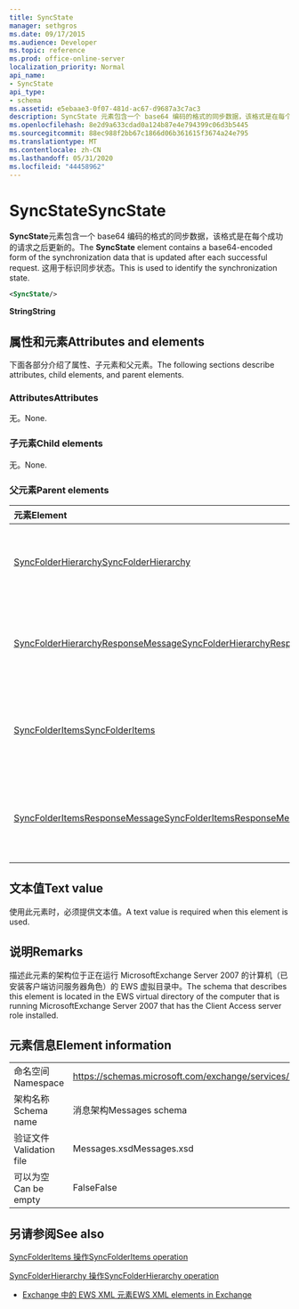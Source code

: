 ```yaml
---
title: SyncState
manager: sethgros
ms.date: 09/17/2015
ms.audience: Developer
ms.topic: reference
ms.prod: office-online-server
localization_priority: Normal
api_name:
- SyncState
api_type:
- schema
ms.assetid: e5ebaae3-0f07-481d-ac67-d9687a3c7ac3
description: SyncState 元素包含一个 base64 编码的格式的同步数据，该格式是在每个成功的请求之后更新的。 这用于标识同步状态。
ms.openlocfilehash: 8e2d9a633cdad0a124b87e4e794399c06d3b5445
ms.sourcegitcommit: 88ec988f2bb67c1866d06b361615f3674a24e795
ms.translationtype: MT
ms.contentlocale: zh-CN
ms.lasthandoff: 05/31/2020
ms.locfileid: "44458962"
---
```

# <a name="syncstate"></a><span data-ttu-id="e7ea4-104">SyncState</span><span class="sxs-lookup"><span data-stu-id="e7ea4-104">SyncState</span></span>

<span data-ttu-id="e7ea4-105">**SyncState**元素包含一个 base64 编码的格式的同步数据，该格式是在每个成功的请求之后更新的。</span><span class="sxs-lookup"><span data-stu-id="e7ea4-105">The **SyncState** element contains a base64-encoded form of the synchronization data that is updated after each successful request.</span></span> <span data-ttu-id="e7ea4-106">这用于标识同步状态。</span><span class="sxs-lookup"><span data-stu-id="e7ea4-106">This is used to identify the synchronization state.</span></span> 
  
```xml
<SyncState/>
```

 <span data-ttu-id="e7ea4-107">**String**</span><span class="sxs-lookup"><span data-stu-id="e7ea4-107">**String**</span></span>
## <a name="attributes-and-elements"></a><span data-ttu-id="e7ea4-108">属性和元素</span><span class="sxs-lookup"><span data-stu-id="e7ea4-108">Attributes and elements</span></span>

<span data-ttu-id="e7ea4-109">下面各部分介绍了属性、子元素和父元素。</span><span class="sxs-lookup"><span data-stu-id="e7ea4-109">The following sections describe attributes, child elements, and parent elements.</span></span>
  
### <a name="attributes"></a><span data-ttu-id="e7ea4-110">Attributes</span><span class="sxs-lookup"><span data-stu-id="e7ea4-110">Attributes</span></span>

<span data-ttu-id="e7ea4-111">无。</span><span class="sxs-lookup"><span data-stu-id="e7ea4-111">None.</span></span>
  
### <a name="child-elements"></a><span data-ttu-id="e7ea4-112">子元素</span><span class="sxs-lookup"><span data-stu-id="e7ea4-112">Child elements</span></span>

<span data-ttu-id="e7ea4-113">无。</span><span class="sxs-lookup"><span data-stu-id="e7ea4-113">None.</span></span>
  
### <a name="parent-elements"></a><span data-ttu-id="e7ea4-114">父元素</span><span class="sxs-lookup"><span data-stu-id="e7ea4-114">Parent elements</span></span>

|<span data-ttu-id="e7ea4-115">**元素**</span><span class="sxs-lookup"><span data-stu-id="e7ea4-115">**Element**</span></span>|<span data-ttu-id="e7ea4-116">**说明**</span><span class="sxs-lookup"><span data-stu-id="e7ea4-116">**Description**</span></span>|
|:-----|:-----|
|[<span data-ttu-id="e7ea4-117">SyncFolderHierarchy</span><span class="sxs-lookup"><span data-stu-id="e7ea4-117">SyncFolderHierarchy</span></span>](syncfolderhierarchy.md) <br/> |<span data-ttu-id="e7ea4-118">定义在客户端上同步文件夹层次结构的请求。</span><span class="sxs-lookup"><span data-stu-id="e7ea4-118">Defines a request to synchronize a folder hierarchy on a client.</span></span>  <br/> |
|[<span data-ttu-id="e7ea4-119">SyncFolderHierarchyResponseMessage</span><span class="sxs-lookup"><span data-stu-id="e7ea4-119">SyncFolderHierarchyResponseMessage</span></span>](syncfolderhierarchyresponsemessage.md) <br/> |<span data-ttu-id="e7ea4-120">包含 SyncFolderHierarchy 请求的状态和结果。</span><span class="sxs-lookup"><span data-stu-id="e7ea4-120">Contains the status and result of a SyncFolderHierarchy request.</span></span>  <br/> |
|[<span data-ttu-id="e7ea4-121">SyncFolderItems</span><span class="sxs-lookup"><span data-stu-id="e7ea4-121">SyncFolderItems</span></span>](syncfolderitems.md) <br/> |<span data-ttu-id="e7ea4-122">定义对 Exchange 存储文件夹中的项目进行同步的请求。</span><span class="sxs-lookup"><span data-stu-id="e7ea4-122">Defines a request to synchronize items in an Exchange store folder.</span></span>  <br/> |
|[<span data-ttu-id="e7ea4-123">SyncFolderItemsResponseMessage</span><span class="sxs-lookup"><span data-stu-id="e7ea4-123">SyncFolderItemsResponseMessage</span></span>](syncfolderitemsresponsemessage.md) <br/> |<span data-ttu-id="e7ea4-124">包含 SyncFolderItems 请求的状态和结果。</span><span class="sxs-lookup"><span data-stu-id="e7ea4-124">Contains the status and result of a SyncFolderItems request.</span></span>  <br/> |
   
## <a name="text-value"></a><span data-ttu-id="e7ea4-125">文本值</span><span class="sxs-lookup"><span data-stu-id="e7ea4-125">Text value</span></span>

<span data-ttu-id="e7ea4-126">使用此元素时，必须提供文本值。</span><span class="sxs-lookup"><span data-stu-id="e7ea4-126">A text value is required when this element is used.</span></span>
  
## <a name="remarks"></a><span data-ttu-id="e7ea4-127">说明</span><span class="sxs-lookup"><span data-stu-id="e7ea4-127">Remarks</span></span>

<span data-ttu-id="e7ea4-128">描述此元素的架构位于正在运行 MicrosoftExchange Server 2007 的计算机（已安装客户端访问服务器角色）的 EWS 虚拟目录中。</span><span class="sxs-lookup"><span data-stu-id="e7ea4-128">The schema that describes this element is located in the EWS virtual directory of the computer that is running MicrosoftExchange Server 2007 that has the Client Access server role installed.</span></span>
  
## <a name="element-information"></a><span data-ttu-id="e7ea4-129">元素信息</span><span class="sxs-lookup"><span data-stu-id="e7ea4-129">Element information</span></span>

|||
|:-----|:-----|
|<span data-ttu-id="e7ea4-130">命名空间</span><span class="sxs-lookup"><span data-stu-id="e7ea4-130">Namespace</span></span>  <br/> |https://schemas.microsoft.com/exchange/services/2006/messages  <br/> |
|<span data-ttu-id="e7ea4-131">架构名称</span><span class="sxs-lookup"><span data-stu-id="e7ea4-131">Schema name</span></span>  <br/> |<span data-ttu-id="e7ea4-132">消息架构</span><span class="sxs-lookup"><span data-stu-id="e7ea4-132">Messages schema</span></span>  <br/> |
|<span data-ttu-id="e7ea4-133">验证文件</span><span class="sxs-lookup"><span data-stu-id="e7ea4-133">Validation file</span></span>  <br/> |<span data-ttu-id="e7ea4-134">Messages.xsd</span><span class="sxs-lookup"><span data-stu-id="e7ea4-134">Messages.xsd</span></span>  <br/> |
|<span data-ttu-id="e7ea4-135">可以为空</span><span class="sxs-lookup"><span data-stu-id="e7ea4-135">Can be empty</span></span>  <br/> |<span data-ttu-id="e7ea4-136">False</span><span class="sxs-lookup"><span data-stu-id="e7ea4-136">False</span></span>  <br/> |
   
## <a name="see-also"></a><span data-ttu-id="e7ea4-137">另请参阅</span><span class="sxs-lookup"><span data-stu-id="e7ea4-137">See also</span></span>



[<span data-ttu-id="e7ea4-138">SyncFolderItems 操作</span><span class="sxs-lookup"><span data-stu-id="e7ea4-138">SyncFolderItems operation</span></span>](syncfolderitems-operation.md)
  
[<span data-ttu-id="e7ea4-139">SyncFolderHierarchy 操作</span><span class="sxs-lookup"><span data-stu-id="e7ea4-139">SyncFolderHierarchy operation</span></span>](syncfolderhierarchy-operation.md)


- [<span data-ttu-id="e7ea4-140">Exchange 中的 EWS XML 元素</span><span class="sxs-lookup"><span data-stu-id="e7ea4-140">EWS XML elements in Exchange</span></span>](ews-xml-elements-in-exchange.md)


